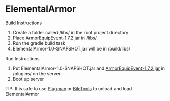 # ElementalArmor
Build Instructions
1. Create a folder called /libs/ in the root project directory
2. Place [ArmorEquipEvent-1.7.2.jar](https://www.spigotmc.org/resources/lib-armorequipevent.5478/) in /libs/
3. Run the gradle build task
4. ElementalArmor-1.0-SNAPSHOT.jar will be in /build/libs/

Run Instructions
1. Put ElementalArmor-1.0-SNAPSHOT.jar and [ArmorEquipEvent-1.7.2.jar](https://www.spigotmc.org/resources/lib-armorequipevent.5478/) in /plugins/ on the server
2. Boot up server

TIP: It is safe to use [Plugman](https://dev.bukkit.org/projects/plugman) or [BileTools](https://www.spigotmc.org/resources/biletools-test-plugins-faster.54823/) to unload and load ElementalArmor
